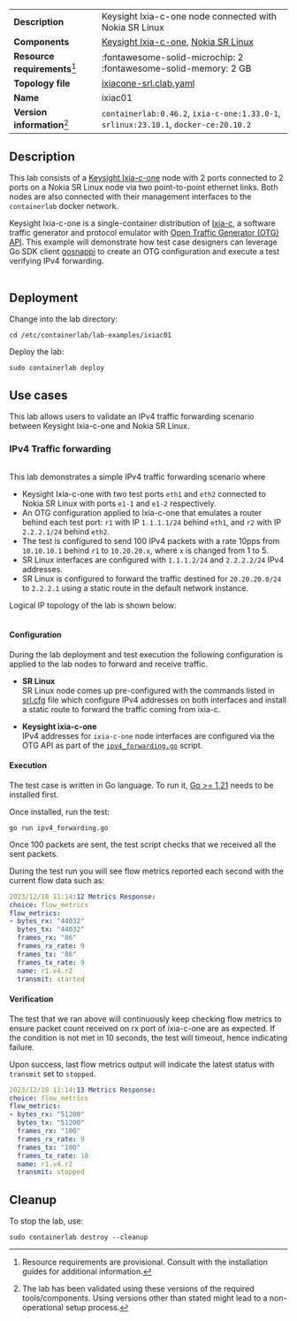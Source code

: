 |                               |                                                                                        |
| ----------------------------- | -------------------------------------------------------------------------------------- |
| **Description**               | Keysight Ixia-c-one node connected with Nokia SR Linux                                 |
| **Components**                | [Keysight Ixia-c-one][ixia-c-one], [Nokia SR Linux][srl]                               |
| **Resource requirements**[^1] | :fontawesome-solid-microchip: 2 <br/>:fontawesome-solid-memory: 2 GB                   |
| **Topology file**             | [ixiacone-srl.clab.yaml][topofile]                                                     |
| **Name**                      | ixiac01                                                                                |
| **Version information**[^2]   | `containerlab:0.46.2`, `ixia-c-one:1.33.0-1`, `srlinux:23.10.1`, `docker-ce:20.10.2`   |

## Description

This lab consists of a [Keysight Ixia-c-one](../manual/kinds/keysight_ixia-c-one.md) node with 2 ports connected to 2 ports on a Nokia SR Linux node via two point-to-point ethernet links. Both nodes are also connected with their management interfaces to the `containerlab` docker network.

Keysight Ixia-c-one is a single-container distribution of [Ixia-c][ixia-c], a software traffic generator and protocol emulator with [Open Traffic Generator (OTG) API][otg]. This example will demonstrate how test case designers can leverage Go SDK client [gosnappi][gosnappi] to create an OTG configuration and execute a test verifying IPv4 forwarding.

<div class="mxgraph" style="max-width:100%;border:1px solid transparent;margin:0 auto; display:block;" data-mxgraph="{&quot;page&quot;:0,&quot;zoom&quot;:1.5,&quot;highlight&quot;:&quot;#0000ff&quot;,&quot;nav&quot;:true,&quot;check-visible-state&quot;:true,&quot;resize&quot;:true,&quot;url&quot;:&quot;https://raw.githubusercontent.com/srl-labs/containerlab/diagrams/ixiac&quot;}"></div>

## Deployment

Change into the lab directory:

```Shell
cd /etc/containerlab/lab-examples/ixiac01
```

Deploy the lab:

```Shell
sudo containerlab deploy
```

## Use cases

This lab allows users to validate an IPv4 traffic forwarding scenario between Keysight Ixia-c-one and Nokia SR Linux.

### IPv4 Traffic forwarding

<div class='mxgraph' style='max-width:100%;border:1px solid transparent;margin:0 auto; display:block;' data-mxgraph='{"page":1,"zoom":2,"highlight":"#0000ff","nav":true,"resize":true,"edit":"_blank","url":"https://raw.githubusercontent.com/srl-labs/containerlab/diagrams/ixiac"}'></div>

This lab demonstrates a simple IPv4 traffic forwarding scenario where

- Keysight Ixia-c-one with two test ports `eth1` and `eth2` connected to Nokia SR Linux with ports `e1-1` and `e1-2` respectively.
- An OTG configuration applied to Ixia-c-one that emulates a router behind each test port: `r1` with IP `1.1.1.1/24` behind `eth1`, and `r2` with IP `2.2.2.1/24` behind `eth2`.
- The test is configured to send 100 IPv4 packets with a rate 10pps from `10.10.10.1` behind `r1` to `10.20.20.x`, where `x` is changed from 1 to 5.
- SR Linux interfaces are configured with `1.1.1.2/24` and `2.2.2.2/24` IPv4 addresses.
- SR Linux is configured to forward the traffic destined for `20.20.20.0/24` to `2.2.2.1` using a static route in the default network instance.

Logical IP topology of the lab is shown below:

<div class='mxgraph' style='max-width:100%;border:1px solid transparent;margin:0 auto; display:block;' data-mxgraph='{"page":2,"zoom":2,"highlight":"#0000ff","nav":true,"resize":true,"edit":"_blank","url":"https://raw.githubusercontent.com/srl-labs/containerlab/diagrams/ixiac"}'></div>

#### Configuration

During the lab deployment and test execution the following configuration is applied to the lab nodes to forward and receive traffic.

- **SR Linux**  
    SR Linux node comes up pre-configured with the commands listed in [srl.cfg][srlcfg] file which configure IPv4 addresses on both interfaces and install a static route to forward the traffic coming from ixia-c.

- **Keysight ixia-c-one**  
    IPv4 addresses for `ixia-c-one` node interfaces are configured via the OTG API as part of the [`ipv4_forwarding.go`][ipv4_forwarding] script.

#### Execution

The test case is written in Go language. To run it, [Go >= 1.21](https://go.dev/doc/install) needs to be installed first.

Once installed, run the test:

```Shell
go run ipv4_forwarding.go
```

Once 100 packets are sent, the test script checks that we received all the sent packets.

During the test run you will see flow metrics reported each second with the current flow data such as:

```yaml
2023/12/18 11:14:12 Metrics Response:
choice: flow_metrics
flow_metrics:
- bytes_rx: "44032"
  bytes_tx: "44032"
  frames_rx: "86"
  frames_rx_rate: 9
  frames_tx: "86"
  frames_tx_rate: 9
  name: r1.v4.r2
  transmit: started
```

#### Verification

The test that we ran above will continuously keep checking flow metrics to ensure packet count received on rx port of ixia-c-one are as expected.
If the condition is not met in 10 seconds, the test will timeout, hence indicating failure.

Upon success, last flow metrics output will indicate the latest status with `transmit` set to `stopped`.

```yaml
2023/12/18 11:14:13 Metrics Response:
choice: flow_metrics
flow_metrics:
- bytes_rx: "51200"
  bytes_tx: "51200"
  frames_rx: "100"
  frames_rx_rate: 9
  frames_tx: "100"
  frames_tx_rate: 10
  name: r1.v4.r2
  transmit: stopped
```

## Cleanup

To stop the lab, use:

```Shell
sudo containerlab destroy --cleanup
```

[ixia-c]: https://ixia-c.dev/
[ixia-c-one]: https://ixia-c.dev/deployments-containerlab/
[otg]: https://otg.dev/
[gosnappi]: https://github.com/open-traffic-generator/snappi/tree/main/gosnappi
[srl]: https://www.nokia.com/networks/products/service-router-linux-NOS/
[topofile]: https://github.com/srl-labs/containerlab/blob/main/lab-examples/ixiac01/ixiac01.clab.yml
[srlcfg]: https://github.com/srl-labs/containerlab/blob/main/lab-examples/ixiac01/srl.cfg
[ipv4_forwarding]: https://github.com/srl-labs/containerlab/blob/main/lab-examples/ixiac01/ipv4_forwarding.go

[^1]: Resource requirements are provisional. Consult with the installation guides for additional information.
[^2]: The lab has been validated using these versions of the required tools/components. Using versions other than stated might lead to a non-operational setup process.

<script type="text/javascript" src="https://viewer.diagrams.net/js/viewer-static.min.js" async></script>
